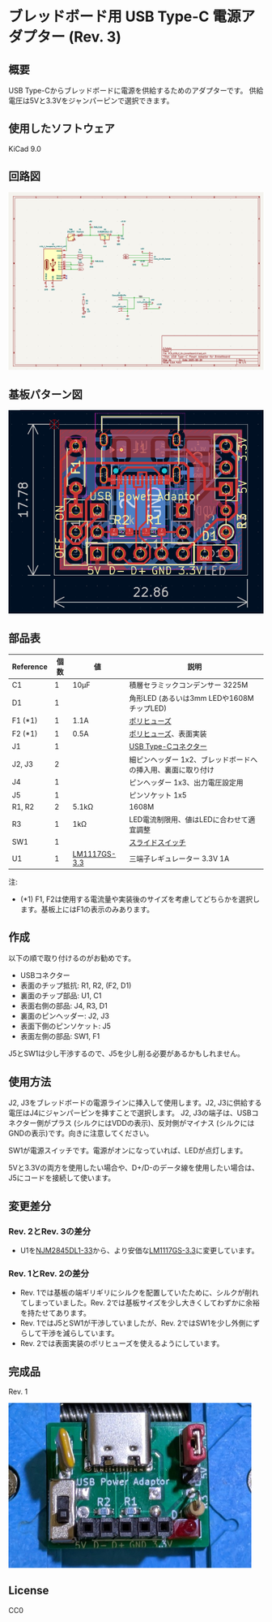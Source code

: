 # ブレッドボード用 USB Type-C 電源アダプター (Rev. 3)

## 概要

USB Type-Cからブレッドボードに電源を供給するためのアダプターです。
供給電圧は5Vと3.3Vをジャンパーピンで選択できます。


## 使用したソフトウェア

KiCad 9.0


## 回路図

[![schema](https://raw.githubusercontent.com/k-takata/PCB_USB_C_for_breadboard/master/images/schema.png)](https://raw.githubusercontent.com/k-takata/PCB_USB_C_for_breadboard/master/images/schema.pdf)

## 基板パターン図

![PCB pattern](https://raw.githubusercontent.com/k-takata/PCB_USB_C_for_breadboard/master/images/pcb-pattern.png)

## 部品表

| Reference           |個数|値    | 説明 |
|---------------------|----|------|------|
|C1                   |   1| 10μF|積層セラミックコンデンサー 3225M|
|D1                   |   1|      |角形LED (あるいは3mm LEDや1608MチップLED)|
|F1 (\*1)             |   1|  1.1A|[ポリヒューズ](https://akizukidenshi.com/catalog/g/g100507/)|
|F2 (\*1)             |   1|  0.5A|[ポリヒューズ](https://akizukidenshi.com/catalog/g/g115300/)、表面実装|
|J1                   |   1|      |[USB Type-Cコネクター](https://akizukidenshi.com/catalog/g/g114356/)|
|J2, J3               |   2|      |細ピンヘッダー 1x2、ブレッドボードへの挿入用、裏面に取り付け|
|J4                   |   1|      |ピンヘッダー 1x3、出力電圧設定用|
|J5                   |   1|      |ピンソケット 1x5|
|R1, R2               |   2|5.1kΩ|1608M|
|R3                   |   1|  1kΩ|LED電流制限用、値はLEDに合わせて適宜調整|
|SW1                  |   1|      |[スライドスイッチ](https://akizukidenshi.com/catalog/g/g115707/)|
|U1                   |   1|[LM1117GS-3.3](https://akizukidenshi.com/catalog/g/g116989/)|三端子レギュレーター 3.3V 1A|

注:
* (\*1) F1, F2は使用する電流量や実装後のサイズを考慮してどちらかを選択します。基板上にはF1の表示のみあります。


## 作成

以下の順で取り付けるのがお勧めです。

* USBコネクター
* 表面のチップ抵抗: R1, R2, (F2, D1)
* 裏面のチップ部品: U1, C1
* 表面右側の部品: J4, R3, D1
* 裏面のピンヘッダー: J2, J3
* 表面下側のピンソケット: J5
* 表面左側の部品: SW1, F1

J5とSW1は少し干渉するので、J5を少し削る必要があるかもしれません。


## 使用方法

J2, J3をブレッドボードの電源ラインに挿入して使用します。J2, J3に供給する電圧はJ4にジャンパーピンを挿すことで選択します。
J2, J3の端子は、USBコネクター側がプラス (シルクにはVDDの表示)、反対側がマイナス (シルクにはGNDの表示)です。向きに注意してください。

SW1が電源スイッチです。電源がオンになっていれば、LEDが点灯します。

5Vと3.3Vの両方を使用したい場合や、D+/D-のデータ線を使用したい場合は、J5にコードを接続して使います。


## 変更差分

### Rev. 2とRev. 3の差分

* U1を[NJM2845DL1-33](https://akizukidenshi.com/catalog/g/g111299/)から、より安価な[LM1117GS-3.3](https://akizukidenshi.com/catalog/g/g116989/)に変更しています。


### Rev. 1とRev. 2の差分

* Rev. 1では基板の端ギリギリにシルクを配置していたために、シルクが削れてしまっていました。Rev. 2では基板サイズを少し大きくしてわずかに余裕を持たせてあります。
* Rev. 1ではJ5とSW1が干渉していましたが、Rev. 2ではSW1を少し外側にずらして干渉を減らしています。
* Rev. 2では表面実装のポリヒューズを使えるようにしています。


## 完成品

Rev. 1

[![完成品](https://raw.githubusercontent.com/k-takata/PCB_USB_C_for_breadboard/master/images/usb-c-adaptor-thumb.jpg)](https://raw.githubusercontent.com/k-takata/PCB_USB_C_for_breadboard/master/images/usb-c-adaptor.jpg)

## License

CC0
